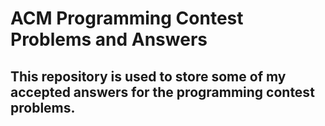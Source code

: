 # ACM Programming Contest Problems and Answers

## This repository is used to store some of my accepted answers for the programming contest problems.
